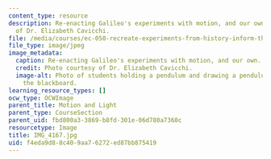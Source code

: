 ```yaml
---
content_type: resource
description: Re-enacting Galileo's experiments with motion, and our own. Photo courtesy
  of Dr. Elizabeth Cavicchi.
file: /media/courses/ec-050-recreate-experiments-from-history-inform-the-future-from-the-past-galileo-january-iap-2010/f4eda9d88c409aa76272ed87bb875419_IMG_4167.jpg
file_type: image/jpeg
image_metadata:
  caption: Re-enacting Galileo's experiments with motion, and our own.
  credit: Photo courtesy of Dr. Elizabeth Cavicchi.
  image-alt: Photo of students holding a pendulum and drawing a pendulum diagram on
    the blackboard.
learning_resource_types: []
ocw_type: OCWImage
parent_title: Motion and Light
parent_type: CourseSection
parent_uid: fbd800a3-3869-b8fd-301e-06d780a7360c
resourcetype: Image
title: IMG_4167.jpg
uid: f4eda9d8-8c40-9aa7-6272-ed87bb875419
---
```

